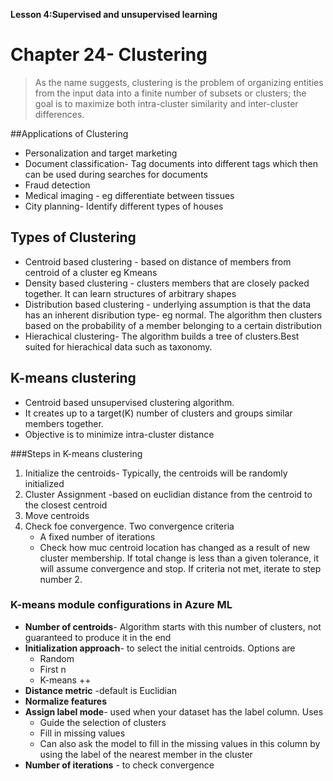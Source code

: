 **Lesson 4:Supervised and unsupervised learning**

# Chapter 24- Clustering

>As the name suggests, clustering is the problem of organizing entities from the input data into a finite number of subsets or clusters; the goal is to maximize both intra-cluster similarity and inter-cluster differences.

##Applications of Clustering
- Personalization and target marketing
- Document classification- Tag documents into different tags which then can be used during searches for documents
- Fraud detection
- Medical imaging - eg differentiate between tissues
- City planning- Identify different types of houses

## Types of Clustering
- Centroid based clustering - based on distance of members from centroid of a cluster eg Kmeans
- Density based clustering - clusters members that are closely packed together. It can learn structures of arbitrary shapes
- Distribution based clustering - underlying assumption is that the data has an inherent disribution type- eg normal. The algorithm then clusters based on the probability of a member belonging to a certain distribution
- Hierachical clustering- The algorithm builds a tree of clusters.Best suited for hierachical data such as taxonomy.

## K-means clustering
- Centroid based unsupervised clustering algorithm.
- It creates up to a target(K) number of clusters and groups similar members together.
- Objective is to minimize intra-cluster distance

###Steps in K-means clustering
1. Initialize the centroids- Typically, the centroids will be randomly initialized
2. Cluster Assignment -based on euclidian distance from the centroid to the closest centroid
3. Move centroids
4. Check foe convergence. Two convergence criteria
    * A fixed number of iterations
    * Check how muc centroid location has changed as a result of new cluster membership. If total change is less than a given tolerance, it will assume convergence and stop. If criteria not met, iterate to step number 2.

### K-means module configurations in Azure ML
- **Number of centroids**- Algorithm starts with this number of clusters, not guaranteed to produce it in the end
- **Initialization approach**- to select the initial centroids. Options are
    * Random
    * First n
    * K-means ++
- **Distance metric** -default is Euclidian
- **Normalize features**
- **Assign label mode**- used when your dataset has the label column. Uses
    * Guide the selection of clusters
    * Fill in missing values
    * Can also ask the model to fill in the missing values in this column by using the label of the nearest member in the cluster
- **Number of iterations** - to check convergence


